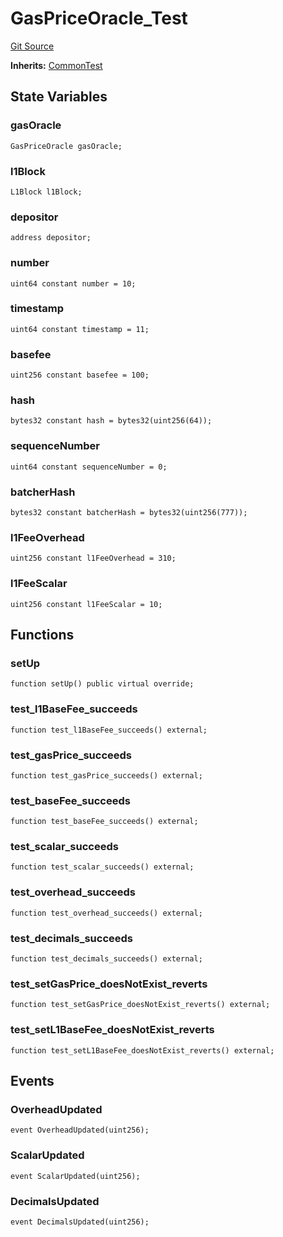 # GasPriceOracle_Test
[Git Source](https://github.com/ethereum-optimism/optimism/blob/f7b73857601914eeea6fc4c1ba46ae99ca744d97/contracts/test/GasPriceOracle.t.sol)

**Inherits:**
[CommonTest](/contracts/test/CommonTest.t.sol/contract.CommonTest.md)


## State Variables
### gasOracle

```solidity
GasPriceOracle gasOracle;
```


### l1Block

```solidity
L1Block l1Block;
```


### depositor

```solidity
address depositor;
```


### number

```solidity
uint64 constant number = 10;
```


### timestamp

```solidity
uint64 constant timestamp = 11;
```


### basefee

```solidity
uint256 constant basefee = 100;
```


### hash

```solidity
bytes32 constant hash = bytes32(uint256(64));
```


### sequenceNumber

```solidity
uint64 constant sequenceNumber = 0;
```


### batcherHash

```solidity
bytes32 constant batcherHash = bytes32(uint256(777));
```


### l1FeeOverhead

```solidity
uint256 constant l1FeeOverhead = 310;
```


### l1FeeScalar

```solidity
uint256 constant l1FeeScalar = 10;
```


## Functions
### setUp


```solidity
function setUp() public virtual override;
```

### test_l1BaseFee_succeeds


```solidity
function test_l1BaseFee_succeeds() external;
```

### test_gasPrice_succeeds


```solidity
function test_gasPrice_succeeds() external;
```

### test_baseFee_succeeds


```solidity
function test_baseFee_succeeds() external;
```

### test_scalar_succeeds


```solidity
function test_scalar_succeeds() external;
```

### test_overhead_succeeds


```solidity
function test_overhead_succeeds() external;
```

### test_decimals_succeeds


```solidity
function test_decimals_succeeds() external;
```

### test_setGasPrice_doesNotExist_reverts


```solidity
function test_setGasPrice_doesNotExist_reverts() external;
```

### test_setL1BaseFee_doesNotExist_reverts


```solidity
function test_setL1BaseFee_doesNotExist_reverts() external;
```

## Events
### OverheadUpdated

```solidity
event OverheadUpdated(uint256);
```

### ScalarUpdated

```solidity
event ScalarUpdated(uint256);
```

### DecimalsUpdated

```solidity
event DecimalsUpdated(uint256);
```

